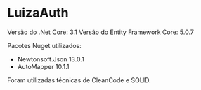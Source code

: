 # LuizaAuth

Versão do .Net Core: 3.1
Versão do Entity Framework Core: 5.0.7

Pacotes Nuget utilizados:
- Newtonsoft.Json 13.0.1
- AutoMapper 10.1.1

Foram utilizadas técnicas de CleanCode e SOLID.
